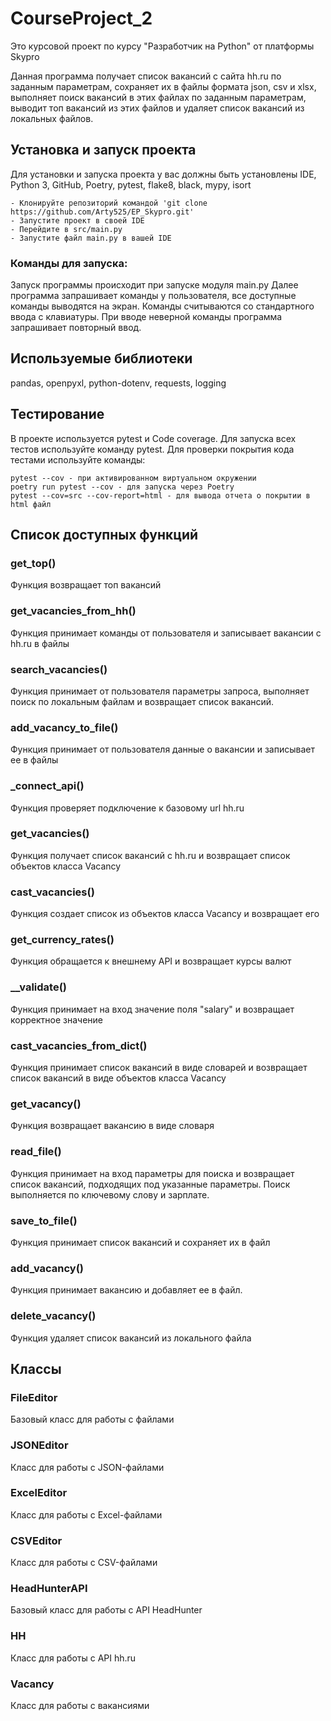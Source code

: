# CourseProject_2
Это курсовой проект по курсу "Разработчик на Python" от платформы Skypro

Данная программа получает список вакансий с сайта hh.ru по заданным параметрам, сохраняет их в файлы формата json, csv
и xlsx, выполняет поиск вакансий в этих файлах по заданным параметрам, выводит топ вакансий из этих файлов и
удаляет список вакансий из локальных файлов.

## Установка и запуск проекта
Для установки и запуска проекта у вас должны быть установлены IDE, Python 3, GitHub, Poetry, pytest, flake8,
black, mypy, isort
    
    - Клонируйте репозиторий командой 'git clone https://github.com/Arty525/EP_Skypro.git'
    - Запустите проект в своей IDE
    - Перейдите в src/main.py
    - Запустите файл main.py в вашей IDE

### Команды для запуска:

Запуск программы происходит при запуске модуля main.py
Далее программа запрашивает команды у пользователя, все доступные команды выводятся на экран.
Команды считываются со стандартного ввода с клавиатуры. При вводе неверной команды программа запрашивает повторный ввод.

## Используемые библиотеки
pandas, openpyxl, python-dotenv, requests, logging

## Тестирование

В проекте используется pytest и Code coverage. 
Для запуска всех тестов используйте команду pytest.
Для проверки покрытия кода тестами используйте команды:

    pytest --cov - при активированном виртуальном окружении
    poetry run pytest --cov - для запуска через Poetry
    pytest --cov=src --cov-report=html - для вывода отчета о покрытии в html файл

## Список доступных функций

### get_top()
Функция возвращает топ вакансий

### get_vacancies_from_hh()
Функция принимает команды от пользователя и записывает вакансии с hh.ru в файлы

### search_vacancies()
Функция принимает от пользователя параметры запроса, выполняет поиск по локальным файлам и возвращает список
вакансий.

### add_vacancy_to_file()
Функция принимает от пользователя данные о вакансии и записывает ее в файлы

### _connect_api()
Функция проверяет подключение к базовому url hh.ru

### get_vacancies()
Функция получает список вакансий с hh.ru и возвращает список объектов класса Vacancy

### cast_vacancies()
Функция создает список из объектов класса Vacancy и возвращает его

### get_currency_rates()
Функция обращается к внешнему API и возвращает курсы валют

### __validate()
Функция принимает на вход значение поля "salary" и возвращает корректное значение

### cast_vacancies_from_dict()
Функция принимает список вакансий в виде словарей и возвращает список вакансий в виде объектов класса Vacancy

### get_vacancy()
Функция возвращает вакансию в виде словаря

### read_file()
Функция принимает на вход параметры для поиска и возвращает список вакансий, подходящих
под указанные параметры. Поиск выполняется по ключевому слову и зарплате.

### save_to_file()
Функция принимает список вакансий и сохраняет их в файл

### add_vacancy()
Функция принимает вакансию и добавляет ее в файл.

### delete_vacancy()
Функция удаляет список вакансий из локального файла

## Классы

### FileEditor
Базовый класс для работы с файлами

### JSONEditor
Класс для работы с JSON-файлами

### ExcelEditor
Класс для работы с Excel-файлами

### CSVEditor
Класс для работы с CSV-файлами

### HeadHunterAPI
Базовый класс для работы с API HeadHunter

### HH
Класс для работы с API hh.ru

### Vacancy
Класс для работы с вакансиями
